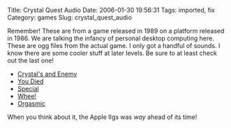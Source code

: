 Title: Crystal Quest Audio
Date: 2006-01-30 19:56:31
Tags: imported, fix
Category: games
Slug: crystal_quest_audio

Remember!  These are from a game released in 1989 on a platform released in 1986.  We are talking the infancy of personal desktop computing here.  These are ogg files from the actual game.  I only got a handful of sounds.  I know there are some cooler stuff at later levels.  Be sure to at least check out the last one!

<ul>
	<li><a title="The prevalent sounds of the game" id="p90" onmousedown="selectLink(90);" href="http://www.mcstudios.net/wordpress/wp-content/uploads/2006/01/crystal_and_enemy.ogg">Crystal's and Enemy</a></li>
	<li><a title="Crash!" id="p91" onmousedown="selectLink(91);" href="http://www.mcstudios.net/wordpress/wp-content/uploads/2006/01/died.ogg">You Died</a></li>
	<li><a title="Getting bonus points" id="p93" onmousedown="selectLink(93);" href="http://www.mcstudios.net/wordpress/wp-content/uploads/2006/01/special.ogg">Special</a></li>
	<li><a title="Name says it all" id="p94" onmousedown="selectLink(94);" href="http://www.mcstudios.net/wordpress/wp-content/uploads/2006/01/whee.ogg">Whee!</a></li>
	<li><a title="Going through the level's portal" id="p92" onmousedown="selectLink(92);" href="http://www.mcstudios.net/wordpress/wp-content/uploads/2006/01/orgasmic.ogg">Orgasmic</a></li>
</ul>

When you think about it, the Apple IIgs was <em>way</em> ahead of its time!

